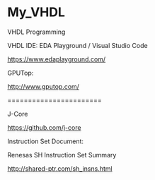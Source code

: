 # My_VHDL
VHDL Programming


VHDL IDE: EDA Playground / Visual Studio Code

https://www.edaplayground.com/

GPUTop:

http://www.gputop.com/

=======================

J-Core

https://github.com/j-core

Instruction Set Document:

Renesas SH Instruction Set Summary

http://shared-ptr.com/sh_insns.html
